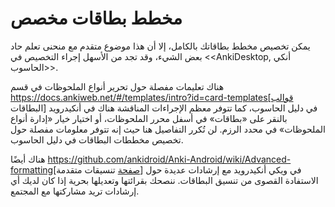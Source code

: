 # مخطط بطاقات مخصص
يمكن تخصيص مخطط بطاقاتك بالكامل، إلا أن هذا موضوع متقدم مع منحنى تعلم حاد بعض الشيء،
وقد تجد من الأسهل إجراء التخصيص في <<AnkiDesktop, أنكي الحاسوب>>.

هناك تعليمات مفصلة حول تحرير أنواع الملحوظات في قسم https://docs.ankiweb.net/#/templates/intro?id=card-templates[قوالب البطاقات] في دليل الحاسوب،
كما تتوفر معظم الإجراءات المناقشة هناك في أنكيدرويد بالنقر على «بطاقات» في أسفل محرر الملحوظات،
أو اختيار خيار «إدارة أنواع الملحوظات» في محدد الرزم. لن تُكرر التفاصيل هنا حيث إنه تتوفر معلومات مفصلة حول تخصيص
مخططات البطاقات في دليل الحاسوب.

هناك أيضًا https://github.com/ankidroid/Anki-Android/wiki/Advanced-formatting[صفحة تنسيقات متقدمة]
في ويكي أنكيدرويد مع إرشادات عديدة حول الاستفادة القصوى من تنسيق البطاقات. ننصحك بقرائتها وتعديلها بحرية
إذا كان لديك أي إرشادات تريد مشاركتها مع المجتمع.
